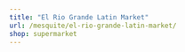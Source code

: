 ```yaml
---
title: "El Rio Grande Latin Market"
url: /mesquite/el-rio-grande-latin-market/
shop: supermarket
---
```

